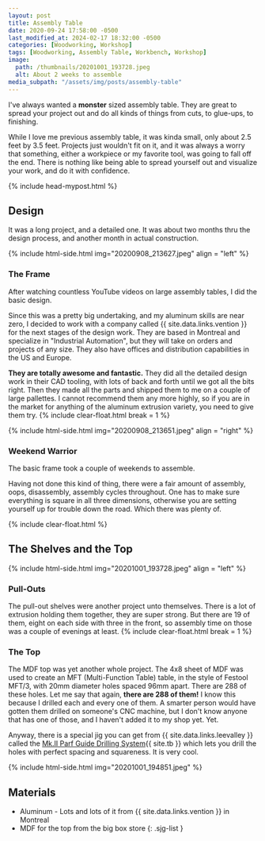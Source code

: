 ```yaml
---
layout: post
title: Assembly Table
date: 2020-09-24 17:58:00 -0500
last_modified_at: 2024-02-17 18:32:00 -0500
categories: [Woodworking, Workshop]
tags: [Woodworking, Assembly Table, Workbench, Workshop]
image:
  path: /thumbnails/20201001_193728.jpeg
  alt: About 2 weeks to assemble
media_subpath: "/assets/img/posts/assembly-table"
---
```


I've always wanted a **monster** sized assembly table. They are great to spread your project out and do all kinds of things from cuts, to glue-ups, to finishing.

While I love me previous assembly table, it was kinda small, only about 2.5 feet by 3.5 feet. Projects just wouldn't fit on it, and it was always a worry that something, either a workpiece or my favorite tool, was going to fall off the end. There is nothing like being able to spread yourself out and visualize your work, and do it with confidence.

{% include head-mypost.html %}

## Design

It was a long project, and a detailed one. It was about two months thru the design process, and another month in actual construction.

{% include html-side.html img="20200908_213627.jpeg" align = "left" %}

### The Frame

After watching countless YouTube videos on large assembly tables, I did the basic design.

Since this was a pretty big undertaking, and my aluminum skills are near zero, I decided to work with a company called {{ site.data.links.vention }} for the next stages of the design work. They are based in Montreal and specialize in "Industrial Automation", but they will take on orders and projects of any size. They also have offices and distribution capabilities in the US and Europe.

**They are totally awesome and fantastic.** They did all the detailed design work in their CAD tooling, with lots of back and forth until we got all the bits right. Then they made all the parts and shipped them to me on a couple of large pallettes. I cannot recommend them any more highly, so if you are in the market for anything of the aluminum extrusion variety, you need to give them try.
{% include clear-float.html break = 1 %}

{% include html-side.html img="20200908_213651.jpeg" align = "right" %}

### Weekend Warrior

The basic frame took a couple of weekends to assemble.

Having not done this kind of thing, there were a fair amount of assembly, oops, disassembly, assembly cycles throughout. One has to make sure everything is square in all three dimensions, otherwise you are setting yourself up for trouble down the road. Which there was plenty of.

{% include clear-float.html %}

## The Shelves and the Top

{% include html-side.html img="20201001_193728.jpeg" align = "left" %}

### Pull-Outs

The pull-out shelves were another project unto themselves. There is a lot of extrusion holding them together, they are super strong. But there are 19 of them, eight on each side with three in the front, so assembly time on those was a couple of evenings at least.
{% include clear-float.html break = 1 %}

### The Top

The MDF top was yet another whole project. The 4x8 sheet of MDF was used to create an MFT (Multi-Function Table) table, in the style of Festool MFT/3, with 20mm diameter holes spaced 96mm apart. There are 288 of these holes. Let me say that again, **there are 288 of them!** I know this because I drilled each and every one of them. A smarter person would have gotten them drilled on someone's CNC machine, but I don't know anyone that has one of those, and I haven't added it to my shop yet. Yet.

Anyway, there is a special jig you can get from {{ site.data.links.leevalley }} called the [Mk.II Parf Guide Drilling System](https://www.leevalley.com/en-ca/shop/tools/jigs-guides-and-fixtures/110468-mk-ii-parf-guide-drilling-system?item=58B3996){{ site.tb }} which lets you drill the holes with perfect spacing and squareness. It is very cool.

{% include html-side.html img="20201001_194851.jpeg" %}

## Materials

- Aluminum - Lots and lots of it from {{ site.data.links.vention }} in Montreal
- MDF for the top from the big box store
  {: .sjg-list }

